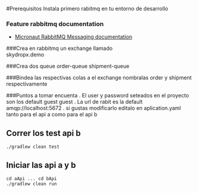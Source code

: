 #Prerequisitos
Instala primero rabitmq en tu entorno de desarrollo

### Feature rabbitmq documentation

- [Micronaut RabbitMQ Messaging documentation](https://micronaut-projects.github.io/micronaut-rabbitmq/latest/guide/index.html)

###Crea en rabbitmq un exchange llamado  
skydropx.demo

###Crea dos queue
order-queue
shipment-queue

###Bindea las respectivas colas a el exchange nombralas order y shipment respectivamente

###Puntos a tomar encuenta 
. El user y password seteados en el proyecto son los default guest guest
. La url de rabit es la default amqp://localhost:5672
. si gustas modificarlo editalo en aplication.yaml tanto para el api a como para el api b

## Correr los test api b
```
./gradlew clean test

```

## Iniciar las api a y b
```
cd aApi ... cd bApi
./gradlew clean run

```